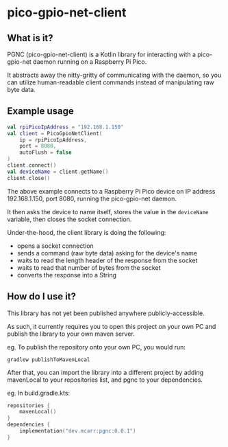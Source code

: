 # pico-gpio-net-client

## What is it?

PGNC (pico-gpio-net-client) is a Kotlin library for interacting with a pico-gpio-net daemon running on a Raspberry Pi Pico.

It abstracts away the nitty-gritty of communicating with the daemon, so you can utilize human-readable client commands instead of manipulating raw byte data.


## Example usage

```kotlin
val rpiPicoIpAddress = "192.168.1.150"
val client = PicoGpioNetClient(
    ip = rpiPicoIpAddress,
    port = 8080,
    autoFlush = false
)
client.connect()
val deviceName = client.getName()
client.close()
```

The above example connects to a Raspberry Pi Pico device on IP address 192.168.1.150, port 8080, running the pico-gpio-net daemon.

It then asks the device to name itself, stores the value in the `deviceName` variable, then closes the socket connection.

Under-the-hood, the client library is doing the following:
- opens a socket connection
- sends a command (raw byte data) asking for the device's name
- waits to read the length header of the response from the socket
- waits to read that number of bytes from the socket
- converts the response into a String

## How do I use it?

This library has not yet been published anywhere publicly-accessible.

As such, it currently requires you to open this project on your own PC and publish the library to your own maven server.

eg. To publish the repository onto your own PC, you would run:

`gradlew publishToMavenLocal`

After that, you can import the library into a different project by adding mavenLocal to your repositories list, and pgnc to your dependencies.

eg. In build.gradle.kts:

```Kotlin
repositories {
    mavenLocal()
}
dependencies {
    implementation("dev.mcarr:pgnc:0.0.1")
}
```